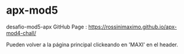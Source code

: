 # apx-mod5
desafio-mod5-apx
GitHub Page : https://rossinimaximo.github.io/apx-mod4-chall/

Pueden volver a la página principal clickeando en 
'MAXI' en el header.
